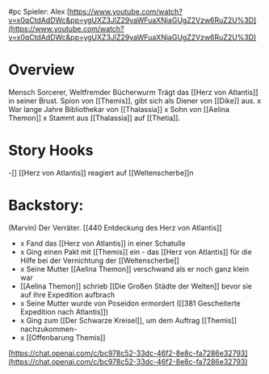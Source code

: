 #pc
Spieler: Alex
[https://www.youtube.com/watch?v=x0qCtdAdDWc&pp=ygUXZ3JlZ29yaWFuaXNjaGUgZ2Vzw6RuZ2U%3D](https://www.youtube.com/watch?v=x0qCtdAdDWc&pp=ygUXZ3JlZ29yaWFuaXNjaGUgZ2Vzw6RuZ2U%3D)
# Overview
Mensch Sorcerer, Weltfremder Bücherwurm
Trägt das [[Herz von Atlantis]] in seiner Brust.
Spion von [[Themis]], gibt sich als Diener von [[Dike]] aus.
x War lange Jahre Bibliothekar von [[Thalassia]]
x Sohn von [[Aelina Themon]]
x Stammt aus [[Thalassia]] auf [[Thetia]].
# Story Hooks
-[] [[Herz von Atlantis]] reagiert auf [[Weltenscherbe]]n
# Backstory: 
(Marvin)
Der Verräter.
[[440 Entdeckung des Herz von Atlantis]]
- x Fand das [[Herz von Atlantis]] in einer Schatulle
- x Ging einen Pakt mit [[Themis]] ein - das [[Herz von Atlantis]] für die Hilfe bei der Vernichtung der [[Weltenscherbe]]
- x Seine Mutter [[Aelina Themon]] verschwand als er noch ganz klein war
- [[Aelina Themon]] schrieb [[Die Großen Städte der Welten]] bevor sie auf ihre Expedition aufbrach
- x Seine Mutter wurde von Poseidon ermordert ([[381 Gescheiterte Expedition nach Atlantis]])
- x Ging zum [[Der Schwarze Kreisel]], um dem Auftrag [[Themis]] nachzukommen-
- x [[Offenbarung Themis]]

[https://chat.openai.com/c/bc978c52-33dc-46f2-8e8c-fa7286e32793](https://chat.openai.com/c/bc978c52-33dc-46f2-8e8c-fa7286e32793)

